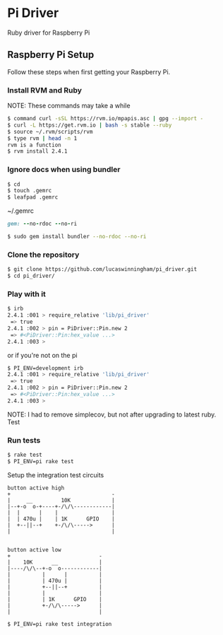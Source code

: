 # Pi Driver

Ruby driver for Raspberry Pi

## Raspberry Pi Setup

Follow these steps when first getting your Raspberry Pi.

### Install RVM and Ruby

NOTE: These commands may take a while
```bash
$ command curl -sSL https://rvm.io/mpapis.asc | gpg --import -
$ curl -L https://get.rvm.io | bash -s stable --ruby
$ source ~/.rvm/scripts/rvm
$ type rvm | head -n 1
rvm is a function
$ rvm install 2.4.1
```

### Ignore docs when using bundler

```bash
$ cd
$ touch .gemrc
$ leafpad .gemrc
```

~/.gemrc
```ruby
gem: --no-rdoc --no-ri
```

```bash
$ sudo gem install bundler --no-rdoc --no-ri
```

### Clone the repository

```bash
$ git clone https://github.com/lucaswinningham/pi_driver.git
$ cd pi_driver/
```

### Play with it

```bash
$ irb
2.4.1 :001 > require_relative 'lib/pi_driver'
 => true 
2.4.1 :002 > pin = PiDriver::Pin.new 2
 => #<PiDriver::Pin:hex_value ...> 
2.4.1 :003 > 
```

or if you're not on the pi

```bash
$ PI_ENV=development irb
2.4.1 :001 > require_relative 'lib/pi_driver'
 => true 
2.4.1 :002 > pin = PiDriver::Pin.new 2
 => #<PiDriver::Pin:hex_value ...> 
2.4.1 :003 > 
```

NOTE: I had to remove simplecov, but not after upgrading to latest ruby. Test

### Run tests

```bash
$ rake test
$ PI_ENV=pi rake test
```

Setup the integration test circuits

```
button active high
+                                -
|     __         10K             |
|--+-o  o-+----+-/\/\------------|
|  |      |    |                 |
|  | 470u |    | 1K      GPIO    |
|  +--||--+    +-/\/\----->      |
|                                |


button active low
+                            -
|    10K      __             |
|----/\/\--+-o  o------------|
|          |      |          |
|          | 470u |          |
|          +--||--+          |
|          |                 |
|          | 1K      GPIO    |
|          +-/\/\----->      |
|                            |
```

```bash
$ PI_ENV=pi rake test integration
```
